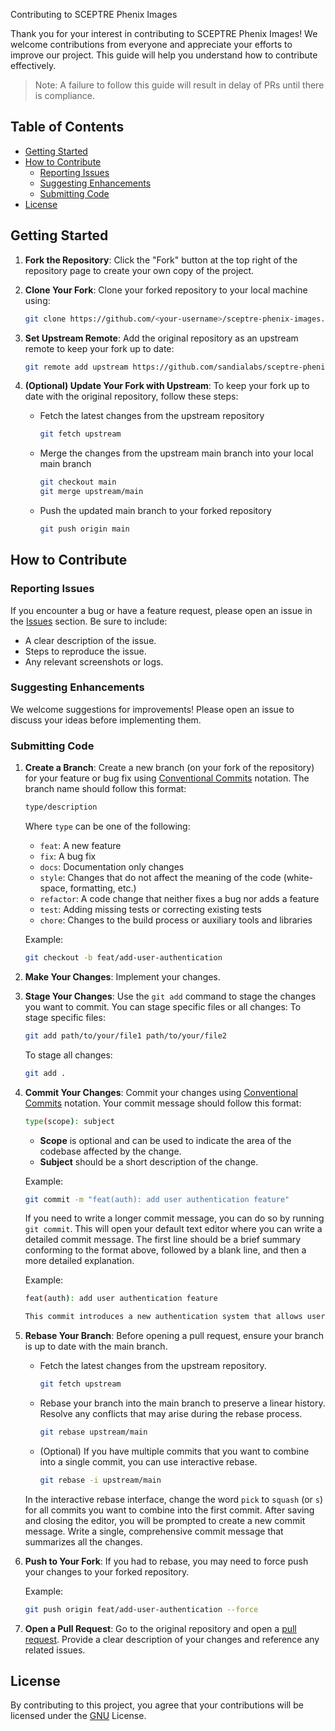 Contributing to SCEPTRE Phenix Images

Thank you for your interest in contributing to SCEPTRE Phenix Images! We welcome contributions from everyone and appreciate your efforts to improve our project. This guide will help you understand how to contribute effectively.

> Note: A failure to follow this guide will result in delay of PRs until there is compliance.

## Table of Contents

- [Getting Started](#getting-started)
- [How to Contribute](#how-to-contribute)
  - [Reporting Issues](#reporting-issues)
  - [Suggesting Enhancements](#suggesting-enhancements)
  - [Submitting Code](#submitting-code)
- [License](#license)

## Getting Started

1. **Fork the Repository**: Click the "Fork" button at the top right of the repository page to create your own copy of the project.

2. **Clone Your Fork**: Clone your forked repository to your local machine using:
   ```bash
   git clone https://github.com/<your-username>/sceptre-phenix-images.git
   ```

3. **Set Upstream Remote**: Add the original repository as an upstream remote to keep your fork up to date:
    ```bash
    git remote add upstream https://github.com/sandialabs/sceptre-phenix-images.git
    ```

4. **(Optional) Update Your Fork with Upstream**: To keep your fork up to date with the original repository, follow these steps:
    * Fetch the latest changes from the upstream repository
        ```bash
        git fetch upstream
        ```
    * Merge the changes from the upstream main branch into your local main branch
        ```bash
        git checkout main
        git merge upstream/main
        ```
    * Push the updated main branch to your forked repository
        ```bash
        git push origin main
        ```

## How to Contribute

### Reporting Issues

If you encounter a bug or have a feature request, please open an issue in the [Issues](https://github.com/sandialabs/sceptre-phenix-images/issues) section. Be sure to include:

- A clear description of the issue.
- Steps to reproduce the issue.
- Any relevant screenshots or logs.

### Suggesting Enhancements

We welcome suggestions for improvements! Please open an issue to discuss your ideas before implementing them.

### Submitting Code

1. **Create a Branch**: Create a new branch (on your fork of the repository) for your feature or bug fix using [Conventional Commits](https://www.conventionalcommits.org/en/v1.0.0/) notation. The branch name should follow this format:
    ```bash
    type/description
    ```
    Where `type` can be one of the following:
    - `feat`: A new feature
    - `fix`: A bug fix
    - `docs`: Documentation only changes
    - `style`: Changes that do not affect the meaning of the code (white-space, formatting, etc.)
    - `refactor`: A code change that neither fixes a bug nor adds a feature
    - `test`: Adding missing tests or correcting existing tests
    - `chore`: Changes to the build process or auxiliary tools and libraries

    Example:
    ```bash
    git checkout -b feat/add-user-authentication
    ```

2. **Make Your Changes**: Implement your changes.

3. **Stage Your Changes**: Use the `git add` command to stage the changes you want to commit. You can stage specific files or all changes:
    To stage specific files:
    ```bash
    git add path/to/your/file1 path/to/your/file2
    ```

    To stage all changes:
    ```bash
    git add .
    ```

3. **Commit Your Changes**: Commit your changes using [Conventional Commits](https://www.conventionalcommits.org/en/v1.0.0/) notation. Your commit message should follow this format:
    ```bash
    type(scope): subject
    ```
    * **Scope** is optional and can be used to indicate the area of the codebase affected by the change.
    * **Subject** should be a short description of the change.

    Example:
    ```bash
    git commit -m "feat(auth): add user authentication feature"
    ```
    If you need to write a longer commit message, you can do so by running `git commit`. This will open your default text editor where you can write a detailed commit message. The first line should be a brief summary conforming to the format above, followed by a blank line, and then a more detailed explanation. 

    Example:
    ```bash
    feat(auth): add user authentication feature

    This commit introduces a new authentication system that allows users to log in using their email and password. It also includes validation for user input and error handling.
    ```


4. **Rebase Your Branch**: Before opening a pull request, ensure your branch is up to date with the main branch.
    * Fetch the latest changes from the upstream repository.
        ```bash
        git fetch upstream
        ```
    * Rebase your branch into the main branch to preserve a linear history. Resolve any conflicts that may arise during the rebase process.
        ```bash
        git rebase upstream/main
        ```
    * (Optional) If you have multiple commits that you want to combine into a single commit, you can use interactive rebase.
        ```bash
        git rebase -i upstream/main
        ```
    In the interactive rebase interface, change the word `pick` to `squash` (or `s`) for all commits you want to combine into the first commit. After saving and closing the editor, you will be prompted to create a new commit message. Write a single, comprehensive commit message that summarizes all the changes.

5. **Push to Your Fork**: If you had to rebase, you may need to force push your changes to your forked repository.

    Example:
    ```bash
    git push origin feat/add-user-authentication --force
    ```

6. **Open a Pull Request**: Go to the original repository and open a [pull request](https://github.com/sandialabs/sceptre-phenix-images/pulls). Provide a clear description of your changes and reference any related issues.

## License
By contributing to this project, you agree that your contributions will be licensed under the [GNU](https://github.com/sandialabs/sceptre-phenix-images/blob/main/LICENSE) License.

